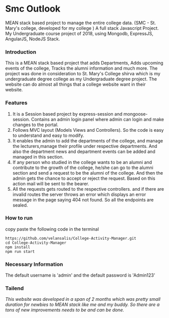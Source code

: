 # Smc Outlook

MEAN stack based project to manage the entire college data. (SMC - St. Mary's college, developed for my college ) A full stack Javascript Project. My Undergraduate course project of 2018, using Mongodb, ExpressJS, AngularJS, NodeJS Stack.

### Introduction

This is a MEAN stack based project that adds Departments, Adds upcoming events of the college, Tracks the alumni information and much more. The project was done in consideration to St. Mary's College shirva which is my undergraduate degree college as my Undergraduate degree project. The website can do almost all things that a college website want in their website.

### Features

1.  It is a Session based project by express-session and mongoose-session. Contains an admin login panel where admin can login and make changes to the portal.
2.  Follows MVC layout (Models Views and Controllers). So the code is easy to understand and easy to modify.
3.  It enables the admin to add the departments of the college, and manage the lecturers,manage their profile under respective departments. And also the department news and department events can be added and managed in this section.
4.  If any person who studied in the college wants to be an alumni and contribute to the growth of the college, he/she can go to the alumni section and send a request to be the alumni of the college. And then the admin gets the chance to accept or reject the request. Based on this action mail will be sent to the bearer.
5.  All the requests gets routed to the respective controllers. and if there are invalid routes the server throws an error which displays an error message in the page saying 404 not found. So all the endpoints are sealed.

### How to run

copy paste the following code in the terminal

```
https://github.com/velansalis/College-Activity-Manager.git
cd College-Activity-Manager
npm install
npm run start
```

### Necessary Information

The default username is 'admin' and the default password is 'Admin123'

### Tailend

_This website was developed in a span of 2 months which was pretty small duration for newbies to MEAN stack like me and my buddy. So there are a tons of new improvements needs to be and can be done._
